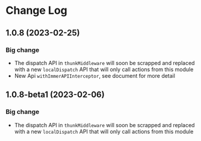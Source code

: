 # Change Log


## 1.0.8 (2023-02-25)

### Big change

- The dispatch API in `thunkMiddleware` will soon be scrapped and replaced with a new `localDispatch` API that will only call actions from this module
- New Api `withImmerAPIInterceptor`, see document for more detail


## 1.0.8-beta1 (2023-02-06)

### Big change

- The dispatch API in `thunkMiddleware` will soon be scrapped and replaced with a new `localDispatch` API that will only call actions from this module
